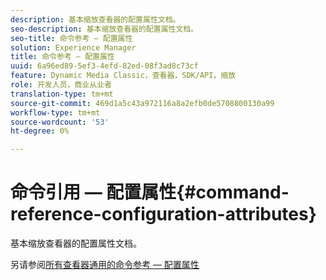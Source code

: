 ```yaml
---
description: 基本缩放查看器的配置属性文档。
seo-description: 基本缩放查看器的配置属性文档。
seo-title: 命令参考 — 配置属性
solution: Experience Manager
title: 命令参考 — 配置属性
uuid: 6a96ed89-5ef3-4efd-82ed-08f3ad8c73cf
feature: Dynamic Media Classic，查看器，SDK/API，缩放
role: 开发人员，商业从业者
translation-type: tm+mt
source-git-commit: 469d1a5c43a972116a8a2efb0de5708800130a99
workflow-type: tm+mt
source-wordcount: '53'
ht-degree: 0%

---
```



# 命令引用 — 配置属性{#command-reference-configuration-attributes}

基本缩放查看器的配置属性文档。

<!--<a id="section_F52FF0F139604447A870ABE6E1C03444"></a>-->

另请参阅[所有查看器通用的命令参考 — 配置属性](../../../r-html5-viewer-20-cmdref-configattrib/r-html5-viewer-20-cmdref-configattrib.md#concept-850e0f2c49b949deb7cfbfd330d329bd)
